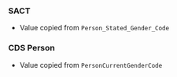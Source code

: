 ### SACT
* Value copied from `Person_Stated_Gender_Code`
### CDS Person
* Value copied from `PersonCurrentGenderCode`
